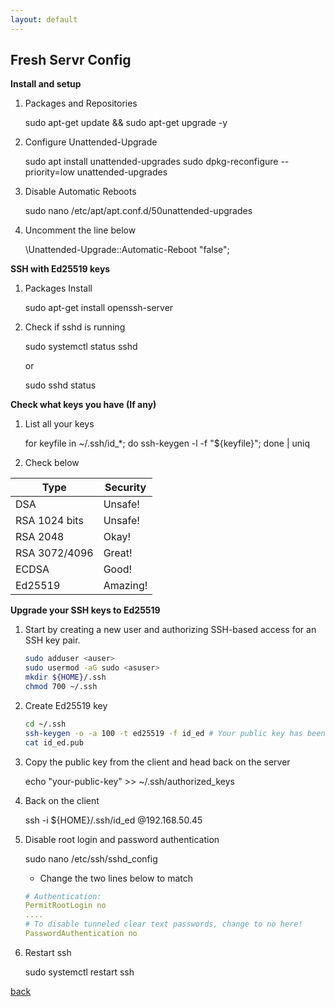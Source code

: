 ```yaml
---
layout: default
---
```


## Fresh Servr Config

**Install and setup**

1) Packages and Repositories

	sudo apt-get update && sudo apt-get upgrade -y

2) Configure Unattended-Upgrade

	sudo apt install unattended-upgrades
	sudo dpkg-reconfigure --priority=low unattended-upgrades

3) Disable Automatic Reboots

	sudo nano /etc/apt/apt.conf.d/50unattended-upgrades
	
4) Uncomment the line below 

	\\Unattended-Upgrade::Automatic-Reboot "false";

**SSH with Ed25519 keys**

1) Packages Install

	sudo apt-get install openssh-server

2) Check if sshd is running

	sudo systemctl status sshd

	or 

	sudo sshd status

**Check what keys you have (If any)**

1) List all your keys

	for keyfile in ~/.ssh/id_*; do ssh-keygen -l -f "${keyfile}"; done | uniq

2) Check below 

| **Type**      | **Security** |
|---------------|--------------|
| DSA           | Unsafe!      |
| RSA 1024 bits | Unsafe!      |
| RSA 2048      | Okay!        |
| RSA 3072/4096 | Great!       |
| ECDSA         | Good!        |
| Ed25519       | Amazing!     |

**Upgrade your SSH keys to Ed25519**

1) Start by creating a new user and authorizing SSH-based access for an SSH key pair.

    ```sh
    sudo adduser <auser>
    sudo usermod -aG sudo <asuser> 
    mkdir ${HOME}/.ssh
    chmod 700 ~/.ssh
    ```

2) Create Ed25519 key

    ```sh
    cd ~/.ssh
    ssh-keygen -o -a 100 -t ed25519 -f id_ed # Your public key has been saved in id_ed.pub
    cat id_ed.pub
    ```
3) Copy the public key from the client and head back on the server 

    echo "your-public-key" >> ~/.ssh/authorized_keys

4) Back on the client

    ssh -i ${HOME}/.ssh/id_ed <serveruser>@192.168.50.45

5) Disable root login and password authentication 

    sudo nano /etc/ssh/sshd_config

	- Change the two lines below to match

    ```yml
    # Authentication:
    PermitRootLogin no
    ....
    # To disable tunneled clear text passwords, change to no here!
    PasswordAuthentication no
    ```
5) Restart ssh

    sudo systemctl restart ssh

[back](./)
